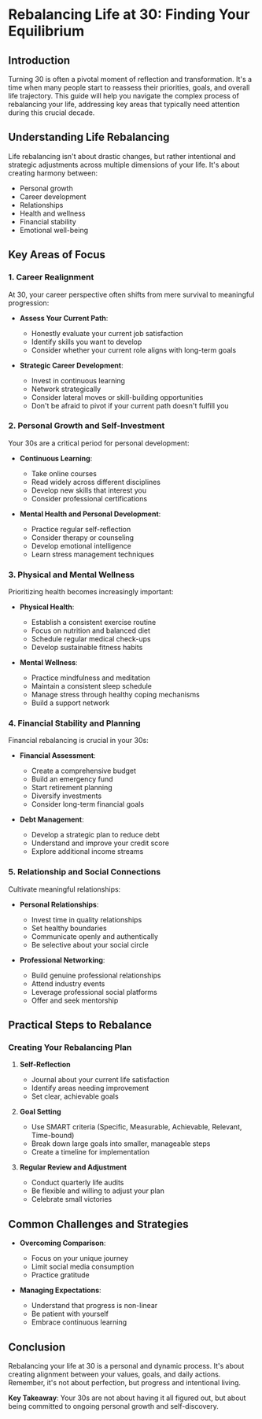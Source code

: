 # Rebalancing Life at 30: Finding Your Equilibrium

## Introduction

Turning 30 is often a pivotal moment of reflection and transformation. It's a time when many people start to reassess their priorities, goals, and overall life trajectory. This guide will help you navigate the complex process of rebalancing your life, addressing key areas that typically need attention during this crucial decade.

## Understanding Life Rebalancing

Life rebalancing isn't about drastic changes, but rather intentional and strategic adjustments across multiple dimensions of your life. It's about creating harmony between:

- Personal growth
- Career development
- Relationships
- Health and wellness
- Financial stability
- Emotional well-being

## Key Areas of Focus

### 1. Career Realignment

At 30, your career perspective often shifts from mere survival to meaningful progression:

- **Assess Your Current Path**: 
  - Honestly evaluate your current job satisfaction
  - Identify skills you want to develop
  - Consider whether your current role aligns with long-term goals

- **Strategic Career Development**:
  - Invest in continuous learning
  - Network strategically
  - Consider lateral moves or skill-building opportunities
  - Don't be afraid to pivot if your current path doesn't fulfill you

### 2. Personal Growth and Self-Investment

Your 30s are a critical period for personal development:

- **Continuous Learning**:
  - Take online courses
  - Read widely across different disciplines
  - Develop new skills that interest you
  - Consider professional certifications

- **Mental Health and Personal Development**:
  - Practice regular self-reflection
  - Consider therapy or counseling
  - Develop emotional intelligence
  - Learn stress management techniques

### 3. Physical and Mental Wellness

Prioritizing health becomes increasingly important:

- **Physical Health**:
  - Establish a consistent exercise routine
  - Focus on nutrition and balanced diet
  - Schedule regular medical check-ups
  - Develop sustainable fitness habits

- **Mental Wellness**:
  - Practice mindfulness and meditation
  - Maintain a consistent sleep schedule
  - Manage stress through healthy coping mechanisms
  - Build a support network

### 4. Financial Stability and Planning

Financial rebalancing is crucial in your 30s:

- **Financial Assessment**:
  - Create a comprehensive budget
  - Build an emergency fund
  - Start retirement planning
  - Diversify investments
  - Consider long-term financial goals

- **Debt Management**:
  - Develop a strategic plan to reduce debt
  - Understand and improve your credit score
  - Explore additional income streams

### 5. Relationship and Social Connections

Cultivate meaningful relationships:

- **Personal Relationships**:
  - Invest time in quality relationships
  - Set healthy boundaries
  - Communicate openly and authentically
  - Be selective about your social circle

- **Professional Networking**:
  - Build genuine professional relationships
  - Attend industry events
  - Leverage professional social platforms
  - Offer and seek mentorship

## Practical Steps to Rebalance

### Creating Your Rebalancing Plan

1. **Self-Reflection**
   - Journal about your current life satisfaction
   - Identify areas needing improvement
   - Set clear, achievable goals

2. **Goal Setting**
   - Use SMART criteria (Specific, Measurable, Achievable, Relevant, Time-bound)
   - Break down large goals into smaller, manageable steps
   - Create a timeline for implementation

3. **Regular Review and Adjustment**
   - Conduct quarterly life audits
   - Be flexible and willing to adjust your plan
   - Celebrate small victories

## Common Challenges and Strategies

- **Overcoming Comparison**:
  - Focus on your unique journey
  - Limit social media consumption
  - Practice gratitude

- **Managing Expectations**:
  - Understand that progress is non-linear
  - Be patient with yourself
  - Embrace continuous learning

## Conclusion

Rebalancing your life at 30 is a personal and dynamic process. It's about creating alignment between your values, goals, and daily actions. Remember, it's not about perfection, but progress and intentional living.

**Key Takeaway**: Your 30s are not about having it all figured out, but about being committed to ongoing personal growth and self-discovery.
